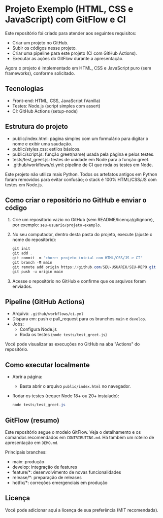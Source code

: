 # Projeto Exemplo (HTML, CSS e JavaScript) com GitFlow e CI

Este repositório foi criado para atender aos seguintes requisitos:

- Criar um projeto no GitHub.
- Subir os códigos nesse projeto.
- Criar uma pipeline para este projeto (CI com GitHub Actions).
- Executar as ações do GitFlow durante a apresentação.

Agora o projeto é implementado em HTML, CSS e JavaScript puro (sem frameworks), conforme solicitado.

## Tecnologias
- Front-end: HTML, CSS, JavaScript (Vanilla)
- Testes: Node.js (script simples com assert)
- CI: GitHub Actions (setup-node)

## Estrutura do projeto
- public/index.html: página simples com um formulário para digitar o nome e exibir uma saudação.
- public/styles.css: estilos básicos.
- public/script.js: função greet(name) usada pela página e pelos testes.
- tests/test_greet.js: testes de unidade em Node para a função greet.
- .github/workflows/ci.yml: pipeline de CI que roda os testes em Node.

Este projeto não utiliza mais Python. Todos os artefatos antigos em Python foram removidos para evitar confusão; o stack é 100% HTML/CSS/JS com testes em Node.js.

## Como criar o repositório no GitHub e enviar o código

1. Crie um repositório vazio no GitHub (sem README/licença/gitignore), por exemplo: `seu-usuario/projeto-exemplo`.
2. No seu computador, dentro desta pasta do projeto, execute (ajuste o nome do repositório):
   
   ```powershell
   git init
   git add .
   git commit -m "chore: projeto inicial com HTML/CSS/JS e CI"
   git branch -M main
   git remote add origin https://github.com/SEU-USUARIO/SEU-REPO.git
   git push -u origin main
   ```

3. Acesse o repositório no GitHub e confirme que os arquivos foram enviados.

## Pipeline (GitHub Actions)
- Arquivo: `.github/workflows/ci.yml`
- Dispara em: push e pull_request para os branches `main` e `develop`.
- Jobs:
  - Configura Node.js
  - Roda os testes (`node tests/test_greet.js`)

Você pode visualizar as execuções no GitHub na aba "Actions" do repositório.

## Como executar localmente
- Abrir a página:
  - Basta abrir o arquivo `public/index.html` no navegador.
- Rodar os testes (requer Node 18+ ou 20+ instalado):
  
  ```powershell
  node tests/test_greet.js
  ```

## GitFlow (resumo)
Este repositório segue o modelo GitFlow. Veja o detalhamento e os comandos recomendados em `CONTRIBUTING.md`. Há também um roteiro de apresentação em `DEMO.md`.

Principais branches:
- main: produção
- develop: integração de features
- feature/*: desenvolvimento de novas funcionalidades
- release/*: preparação de releases
- hotfix/*: correções emergenciais em produção

## Licença
Você pode adicionar aqui a licença de sua preferência (MIT recomendada).